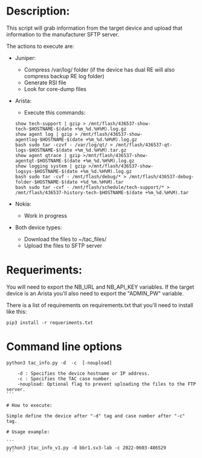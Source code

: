 # Description:

This script will grab information from the target device and upload that information to the manufacturer SFTP server.

The actions to execute are:

* Juniper:

  - Compress /var/log/ folder (if the device has dual RE will also compress backup RE log folder)
  - Generate RSI file
  - Look for core-dump files

* Arista:

  - Execute this commands:
  ```
  show tech-support | gzip > /mnt/flash/436537-show-tech-$HOSTNAME-$(date +%m_%d.%H%M).log.gz
  show agent log | gzip > /mnt/flash/436537-show-agentlog-$HOSTNAME-$(date +%m_%d.%H%M).log.gz
  bash sudo tar -czvf - /var/log/qt/ > /mnt/flash/436537-qt-logs-$HOSTNAME-$(date +%m_%d.%H%M).tar.gz
  show agent qtrace | gzip >/mnt/flash/436537-show-agentqt-$HOSTNAME-$(date +%m_%d.%H%M).log.gz
  show logging system | gzip >/mnt/flash/436537-show-logsys-$HOSTNAME-$(date +%m_%d.%H%M).log.gz
  bash sudo tar -cvf - /mnt/flash/debug/* > /mnt/flash/436537-debug-folder-$HOSTNAME-$(date +%d_%m.%H%M).tar
  bash sudo tar -cvf - /mnt/flash/schedule/tech-support/* > /mnt/flash/436537-history-tech-$HOSTNAME-$(date +%m_%d.%H%M).tar
  ```

* Nokia:
  - Work in progress

* Both device types:

  - Download the files to ~/tac_files/  
  - Upload the files to SFTP server

# Requeriments:

You will need to export the NB_URL and NB_API_KEY variables.
If the target device is an Arista you'll also need to export the "ADMIN_PW" variable.

There is a list of requirements on requirements.txt that you'll need to install like this:

```
pip3 install -r requeriments.txt
```

# Command line options

````
python3 tac_info.py -d  -c  [-noupload]

    -d : Specifies the device hostname or IP address.
    -c : Specifies the TAC case number.
    -noupload: Optional flag to prevent uploading the files to the FTP server.
```

# How to execute:

Simple define the device after "-d" tag and case number after "-c" tag.

# Usage example:

```
python3 jtac_info_v1.py -d bbr1.sv3-lab -c 2022-0603-486529
```
